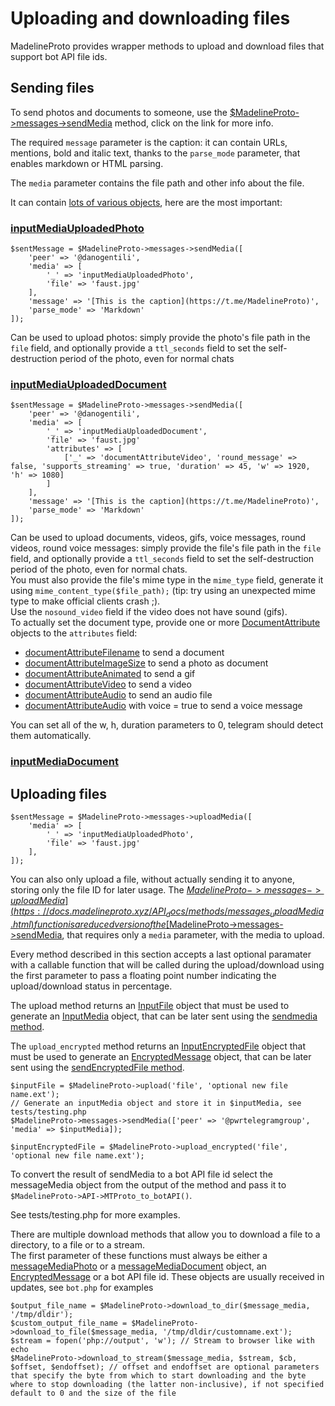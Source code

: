 # Uploading and downloading files

MadelineProto provides wrapper methods to upload and download files that support bot API file ids.

## Sending files

To send photos and documents to someone, use the [$MadelineProto->messages->sendMedia](https://docs.madelineproto.xyz/API_docs/methods/messages_sendMedia.html) method, click on the link for more info.

The required `message` parameter is the caption: it can contain URLs, mentions, bold and italic text, thanks to the `parse_mode` parameter, that enables markdown or HTML parsing.

The `media` parameter contains the file path and other info about the file.

It can contain [lots of various objects](https://docs.madelineproto.xyz/API_docs/types/InputMedia.html), here are the most important:

### [inputMediaUploadedPhoto](https://docs.madelineproto.xyz/API_docs/constructors/inputMediaUploadedPhoto.html)
```
$sentMessage = $MadelineProto->messages->sendMedia([
    'peer' => '@danogentili',
    'media' => [
        '_' => 'inputMediaUploadedPhoto',
        'file' => 'faust.jpg'
    ],
    'message' => '[This is the caption](https://t.me/MadelineProto)',
    'parse_mode' => 'Markdown'
]);
```

Can be used to upload photos: simply provide the photo's file path in the `file` field, and optionally provide a `ttl_seconds` field to set the self-destruction period of the photo, even for normal chats

### [inputMediaUploadedDocument](https://docs.madelineproto.xyz/API_docs/constructors/inputMediaUploadedDocument.html)
```
$sentMessage = $MadelineProto->messages->sendMedia([
    'peer' => '@danogentili',
    'media' => [
        '_' => 'inputMediaUploadedDocument',
        'file' => 'faust.jpg'
        'attributes' => [
            ['_' => 'documentAttributeVideo', 'round_message' => false, 'supports_streaming' => true, 'duration' => 45, 'w' => 1920, 'h' => 1080]
        ]
    ],
    'message' => '[This is the caption](https://t.me/MadelineProto)',
    'parse_mode' => 'Markdown'
]);
```

Can be used to upload documents, videos, gifs, voice messages, round videos, round voice messages: simply provide the file's file path in the `file` field, and optionally provide a `ttl_seconds` field to set the self-destruction period of the photo, even for normal chats.  
You must also provide the file's mime type in the `mime_type` field, generate it using `mime_content_type($file_path);` (tip: try using an unexpected mime type to make official clients crash ;).  
Use the `nosound_video` field if the video does not have sound (gifs).  
To actually set the document type, provide one or more [DocumentAttribute](https://docs.madelineproto.xyz/API_docs/types/DocumentAttribute.html) objects to the `attributes` field:  

* [documentAttributeFilename](https://docs.madelineproto.xyz/API_docs/constructors/documentAttributeFilename.html) to send a document
* [documentAttributeImageSize](https://docs.madelineproto.xyz/API_docs/constructors/documentAttributeImageSize.html) to send a photo as document
* [documentAttributeAnimated](https://docs.madelineproto.xyz/API_docs/constructors/documentAttributeAnimated.html) to send a gif
* [documentAttributeVideo](https://docs.madelineproto.xyz/API_docs/constructors/documentAttributeVideo.html) to send a video
* [documentAttributeAudio](https://docs.madelineproto.xyz/API_docs/constructors/documentAttributeAudio.html) to send an audio file
* [documentAttributeAudio](https://docs.madelineproto.xyz/API_docs/constructors/documentAttributeAudio.html) with voice = true to send a voice message

You can set all of the w, h, duration parameters to 0, telegram should detect them automatically.

### [inputMediaDocument](https://docs.madelineproto.xyz/API_docs/constructors/inputMediaDocument.html)


## Uploading files

```
$sentMessage = $MadelineProto->messages->uploadMedia([
    'media' => [
        '_' => 'inputMediaUploadedPhoto',
        'file' => 'faust.jpg'
    ],
]);
```

You can also only upload a file, without actually sending it to anyone, storing only the file ID for later usage.
The [$MadelineProto->messages->uploadMedia](https://docs.madelineproto.xyz/API_docs/methods/messages_uploadMedia.html) function is a reduced version of the [$MadelineProto->messages->sendMedia](https://docs.madelineproto.xyz/API_docs/methods/messages_sendMedia.html), that requires only a `media` parameter, with the media to upload.


Every method described in this section accepts a last optional paramater with a callable function that will be called during the upload/download using the first parameter to pass a floating point number indicating the upload/download status in percentage.  

The upload method returns an [InputFile](https://docs.madelineproto.xyz/API_docs/types/InputFile.html) object that must be used to generate an [InputMedia](https://docs.madelineproto.xyz/API_docs/types/InputMedia.html) object, that can be later sent using the [sendmedia method](https://docs.madelineproto.xyz/API_docs/methods/messages_sendMedia.html).  

The `upload_encrypted` method returns an [InputEncryptedFile](https://docs.madelineproto.xyz/API_docs/types/InputEncryptedFile.html) object that must be used to generate an [EncryptedMessage](https://docs.madelineproto.xyz/API_docs/types/EncryptedMessage.html) object, that can be later sent using the [sendEncryptedFile method](https://docs.madelineproto.xyz/API_docs/methods/messages_sendEncryptedFile.html).  


```
$inputFile = $MadelineProto->upload('file', 'optional new file name.ext');
// Generate an inputMedia object and store it in $inputMedia, see tests/testing.php
$MadelineProto->messages->sendMedia(['peer' => '@pwrtelegramgroup', 'media' => $inputMedia]);

$inputEncryptedFile = $MadelineProto->upload_encrypted('file', 'optional new file name.ext');

```

To convert the result of sendMedia to a bot API file id select the messageMedia object from the output of the method and pass it to `$MadelineProto->API->MTProto_to_botAPI()`.  

See tests/testing.php for more examples.


There are multiple download methods that allow you to download a file to a directory, to a file or to a stream.  
The first parameter of these functions must always be either a [messageMediaPhoto](https://docs.madelineproto.xyz/API_docs/constructors/messageMediaPhoto.html) or a [messageMediaDocument](https://docs.madelineproto.xyz/API_docs/constructors/messageMediaDocument.html) object, an [EncryptedMessage](https://docs.madelineproto.xyz/API_docs/types/EncryptedMessage.html) or a bot API file id. These objects are usually received in updates, see `bot.php` for examples


```
$output_file_name = $MadelineProto->download_to_dir($message_media, '/tmp/dldir');
$custom_output_file_name = $MadelineProto->download_to_file($message_media, '/tmp/dldir/customname.ext');
$stream = fopen('php://output', 'w'); // Stream to browser like with echo
$MadelineProto->download_to_stream($message_media, $stream, $cb, $offset, $endoffset); // offset and endoffset are optional parameters that specify the byte from which to start downloading and the byte where to stop downloading (the latter non-inclusive), if not specified default to 0 and the size of the file
```

